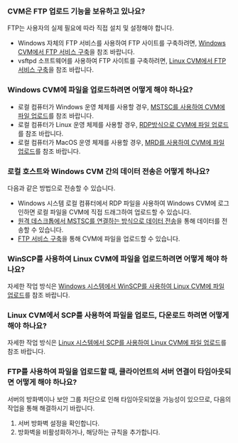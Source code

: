 ### CVM은 FTP 업로드 기능을 보유하고 있나요?
FTP는 사용자의 실제 필요에 따라 직접 설치 및 설정해야 합니다.
- Windows 자체의 FTP 서비스를 사용하여 FTP 사이트를 구축하려면, [Windows CVM에서 FTP 서비스 구축](https://intl.cloud.tencent.com/document/product/213/10414)을 참조 바랍니다.
- vsftpd 소프트웨어를 사용하여 FTP 사이트를 구축하려면, [Linux CVM에서 FTP 서비스 구축](https://intl.cloud.tencent.com/document/product/213/10912)을 참조 바랍니다.

### Windows CVM에 파일을 업로드하려면 어떻게 해야 하나요?
- 로컬 컴퓨터가 Windows 운영 체제를 사용할 경우, [MSTSC를 사용하여 CVM에 파일 업로드](https://intl.cloud.tencent.com/document/product/213/2761)를 참조 바랍니다.
- 로컬 컴퓨터가 Linux 운영 체제를 사용할 경우, [RDP방식으로 CVM에 파일 업로드](https://intl.cloud.tencent.com/document/product/213/34822)를 참조 바랍니다.
- 로컬 컴퓨터가 MacOS 운영 체제를 사용할 경우, [MRD를 사용하여 CVM에 파일 업로드](https://intl.cloud.tencent.com/document/product/213/34820)를 참조 바랍니다.

### 로컬 호스트와 Windows CVM 간의 데이터 전송은 어떻게 하나요?
다음과 같은 방법으로 전송할 수 있습니다.
- Windows 시스템 로컬 컴퓨터에서 RDP 파일을 사용하여 Windows CVM에 로그인하면 로컬 파일을 CVM에 직접 드래그하여 업로드할 수 있습니다.
- [원격 데스크톱에서 MSTSC를 연결하는 방식으로 데이터 전송](https://intl.cloud.tencent.com/document/product/213/2761)을 통해 데이터를 전송할 수 있습니다.
- [FTP 서비스 구축](https://intl.cloud.tencent.com/document/product/213/10912)을 통해 CVM에 파일을 업로드할 수 있습니다.

### WinSCP를 사용하여 Linux CVM에 파일을 업로드하려면 어떻게 해야 하나요?
자세한 작업 방식은 [Windows 시스템에서 WinSCP를 사용하여 Linux CVM에 파일 업로드](https://intl.cloud.tencent.com/document/product/213/2131)를 참조 바랍니다.

### Linux CVM에서 SCP를 사용하여 파일을 업로드, 다운로드 하려면 어떻게 해야 하나요?
자세한 작업 방식은 [Linux 시스템에서 SCP를 사용하여 Linux CVM에 파일 업로드](https://intl.cloud.tencent.com/document/product/213/2133)를 참조 바랍니다.

### FTP를 사용하여 파일을 업로드할 때, 클라이언트의 서버 연결이 타임아웃되면 어떻게 해야 하나요?
서버의 방화벽이나 보안 그룹 차단으로 인해 타임아웃되었을 가능성이 있으므로, 다음의 작업을 통해 해결하시기 바랍니다.
1. 서버 방화벽 설정을 확인합니다.
2. 방화벽을 비활성화하거나, 해당하는 규칙을 추가합니다.
